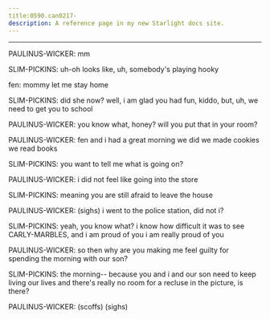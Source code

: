 ```yaml
---
title:0590.can0217-
description: A reference page in my new Starlight docs site.
---
```

----- 
PAULINUS-WICKER: mm
 
SLIM-PICKINS: uh-oh
 looks like, uh, somebody's playing hooky
 
fen: mommy let me stay home
 
SLIM-PICKINS: did she now? 
 well, i am glad you had fun, kiddo, but, uh, we need to 
get you to school
 
PAULINUS-WICKER: you know what, honey? 
 will you put that in your room? 
 
PAULINUS-WICKER: fen and i had a great morning
 we did
 we made cookies
 we read 
books
 
SLIM-PICKINS: you want to tell me what is going on? 
 
PAULINUS-WICKER: i did not feel like going into the store
 
SLIM-PICKINS: meaning you are still afraid to leave the house
 
PAULINUS-WICKER: (sighs) i went to the police station, did not i? 
 
SLIM-PICKINS: yeah, you know what? 
 i know how difficult it was to see CARLY-MARBLES, and 
i am proud of you
 i am really proud of you
 
PAULINUS-WICKER: so then why are you making me feel guilty for spending the morning 
with our son? 
 
SLIM-PICKINS: the morning-- because you and i and our son need to keep living our 
lives
 and there's really no room for a recluse in the picture, is there? 
 
PAULINUS-WICKER: (scoffs) (sighs) 
